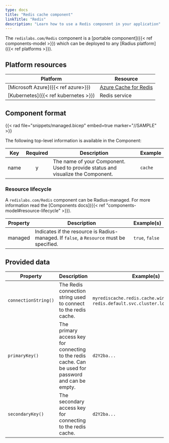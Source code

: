 ```yaml
---
type: docs
title: "Redis cache component"
linkTitle: "Redis"
description: "Learn how to use a Redis component in your application"
---
```


The `redislabs.com/Redis` component is a [portable component]({{< ref components-model >}}) which can be deployed to any [Radius platform]({{< ref platforms >}}).

## Platform resources

| Platform | Resource |
|----------|----------|
| [Microsoft Azure]({{< ref azure>}}) | [Azure Cache for Redis](https://docs.microsoft.com/en-us/azure/azure-cache-for-redis/cache-overview)
| [Kubernetes]({{< ref kubernetes >}}) | Redis service

## Component format

{{< rad file="snippets/managed.bicep" embed=true marker="//SAMPLE" >}}

The following top-level information is available in the Component:

| Key  | Required | Description | Example |
|------|:--------:|-------------|---------|
| name | y | The name of your Component. Used to provide status and visualize the Component. | `cache`

### Resource lifecycle

A `redislabs.com/Redis` component can be Radius-managed. For more information read the [Components docs]({{< ref "components-model#resource-lifecycle" >}}).

| Property | Description | Example(s) |
|----------|-------------|---------|
| managed | Indicates if the resource is Radius-managed. If `false`, a `Resource` must be specified. | `true`, `false`

## Provided data

| Property | Description | Example(s) |
|----------|-------------|------------|
| `connectionString()` | The Redis connection string used to connect to the redis cache. | `myrediscache.redis.cache.windows.net:6380`, `redis.default.svc.cluster.local:6379`
| `primaryKey()` | The primary access key for connecting to the redis cache. Can be used for password and can be empty. | `d2Y2ba...`
| `secondaryKey()` | The secondary access key for connecting to the redis cache. | `d2Y2ba...`
